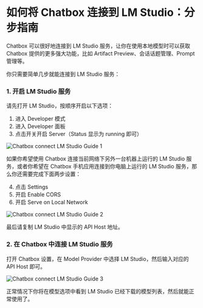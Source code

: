 # 如何将 Chatbox 连接到 LM Studio：分步指南

Chatbox 可以很好地连接到 LM Studio 服务，让你在使用本地模型时可以获取 Chatbox 提供的更多强大功能，比如 Artifact Preview、会话话题管理、Prompt 管理等。

你只需要简单几步就能连接到 LM Studio 服务：

### 1. 开启 LM Studio 服务

请先打开 LM Studio，按顺序开启以下选项：

1. 进入 Developer 模式
2. 进入 Developer 面板
3. 点击开关开启 Server（Status 显示为 running 即可）

![Chatbox connect LM Studio Guide 1](https://download.chatboxai.app/static/lm_studio_guide_1.png)

如果你希望使用 Chatbox 连接当前网络下另外一台机器上运行的 LM Studio 服务，或者你希望在 Chatbox 手机应用连接到你电脑上运行的 LM Studio 服务，那么你还需要完成下面两步设置：

4. 点击 Settings
5. 开启 Enable CORS
6. 开启 Serve on Local Network

![Chatbox connect LM Studio Guide 2](https://download.chatboxai.app/static/lm_studio_guide_2.png)

最后请复制 LM Studio 中显示的 API Host 地址。

### 2. 在 Chatbox 中连接 LM Studio 服务

打开 Chatbox 设置，在 Model Provider 中选择 LM Studio，然后输入对应的 API Host 即可。

![Chatbox connect LM Studio Guide 3](https://download.chatboxai.app/static/lm_studio_guide_3.png)

正常情况下你将在模型选项中看到 LM Studio 已经下载的模型列表，然后就能正常使用了。
